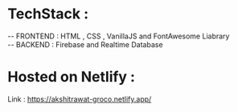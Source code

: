 # TechStack :

-- FRONTEND : HTML , CSS , VanillaJS and FontAwesome Liabrary \
-- BACKEND  : Firebase and Realtime Database 


# Hosted on Netlify :
  Link : https://akshitrawat-groco.netlify.app/
